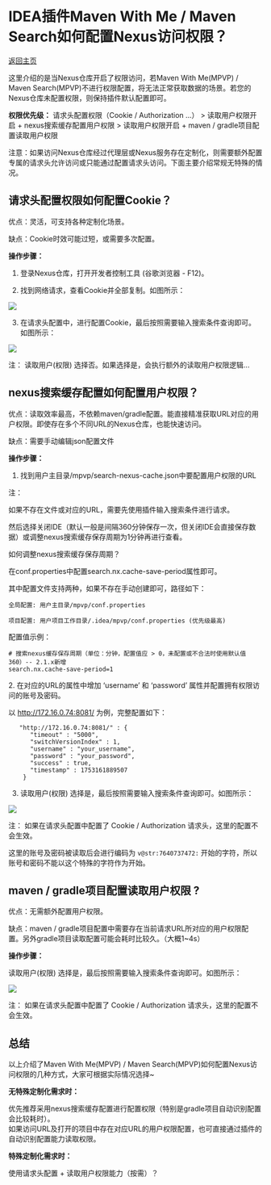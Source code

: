# IDEA插件Maven With Me / Maven Search如何配置Nexus访问权限？

[返回主页](../README.md)

这里介绍的是当Nexus仓库开启了权限访问，若Maven With Me(MPVP) / Maven Search(MPVP)不进行权限配置，将无法正常获取数据的场景。若您的Nexus仓库未配置权限，则保持插件默认配置即可。

 **权限优先级：** 请求头配置权限（Cookie / Authorization ...） > 读取用户权限开启 + nexus搜索缓存配置用户权限 > 读取用户权限开启 + maven / gradle项目配置读取用户权限

注意：如果访问Nexus仓库经过代理层或Nexus服务存在定制化，则需要额外配置专属的请求头允许访问或只能通过配置请求头访问。下面主要介绍常规无特殊的情况。

## 请求头配置权限如何配置Cookie？

优点：灵活，可支持各种定制化场景。

缺点：Cookie时效可能过短，或需要多次配置。

 **操作步骤：**

  1. 登录Nexus仓库，打开开发者控制工具 (谷歌浏览器 - F12)。



  2. 找到网络请求，查看Cookie并全部复制。如图所示：

![](../picture/search-version-nexus-chrome-cookie.png)


  3. 在请求头配置中，进行配置Cookie，最后按照需要输入搜索条件查询即可。如图所示：

![](../picture/search-version-nexus-authorization-header-config_zh.png)


注： 读取用户(权限) 选择否。如果选择是，会执行额外的读取用户权限逻辑...

## nexus搜索缓存配置如何配置用户权限？

优点：读取效率最高，不依赖maven/gradle配置。能直接精准获取URL对应的用户权限。即使存在多个不同URL的Nexus仓库，也能快速访问。

缺点：需要手动编辑json配置文件

 **操作步骤：**

  1. 找到用户主目录/mpvp/search-nexus-cache.json中要配置用户权限的URL  
  
注：

如果不存在文件或对应的URL，需要先使用插件输入搜索条件进行请求。

然后选择关闭IDE（默认一般是间隔360分钟保存一次，但关闭IDE会直接保存数据）或调整nexus搜索缓存保存周期为1分钟再进行查看。  
  
如何调整nexus搜索缓存保存周期？   
  
在conf.properties中配置search.nx.cache-save-period属性即可。

其中配置文件支持两种，如果不存在手动创建即可，路径如下：
    
    全局配置: 用户主目录/mpvp/conf.properties  
      
    项目配置: 用户项目工作目录/.idea/mpvp/conf.properties (优先级最高)  
      
    

配置值示例：
    
          
      
    # 搜索nexus缓存保存周期（单位：分钟，配置值应 > 0，未配置或不合法时使用默认值 360）-- 2.1.x新增  
    search.nx.cache-save-period=1  
      


2\. 在对应的URL的属性中增加 ‘username’ 和 ‘password’ 属性并配置拥有权限访问的账号及密码。

以 http://172.16.0.74:8081/ 为例，完整配置如下：
    
    
       "http://172.16.0.74:8081/" : {  
          "timeout" : "5000",  
          "switchVersionIndex" : 1,  
          "username" : "your_username",  
          "password" : "your_password",  
          "success" : true,  
          "timestamp" : 1753161889507  
        }

  


  3. 读取用户(权限) 选择是，最后按照需要输入搜索条件查询即可。如图所示：

![](../picture/search-version-nexus-authorization-auto_zh.png)




注： 如果在请求头配置中配置了 Cookie / Authorization 请求头，这里的配置不会生效。

这里的账号及密码被读取后会进行编码为 `v@str:7640737472:` 开始的字符，所以账号和密码不能以这个特殊的字符作为开始。

## maven / gradle项目配置读取用户权限 ?

优点：无需额外配置用户权限。

缺点：maven / gradle项目配置中需要存在当前请求URL所对应的用户权限配置。另外gradle项目读取配置可能会耗时比较久。（大概1~4s）

 **操作步骤：**

读取用户(权限) 选择是，最后按照需要输入搜索条件查询即可。如图所示：

![](../picture/search-version-nexus-authorization-auto_zh.png)


注： 如果在请求头配置中配置了 Cookie / Authorization 请求头，这里的配置不会生效。

## 总结

以上介绍了Maven With Me(MPVP) / Maven Search(MPVP)如何配置Nexus访问权限的几种方式，大家可根据实际情况选择~

**无特殊定制化需求时：**

优先推荐采用nexus搜索缓存配置进行配置权限（特别是gradle项目自动识别配置会比较耗时）。   
如果访问URL及打开的项目中存在对应URL的用户权限配置，也可直接通过插件的自动识别配置能力读取权限。

**特殊定制化需求时：**

使用请求头配置 + 读取用户权限能力（按需）？


  

